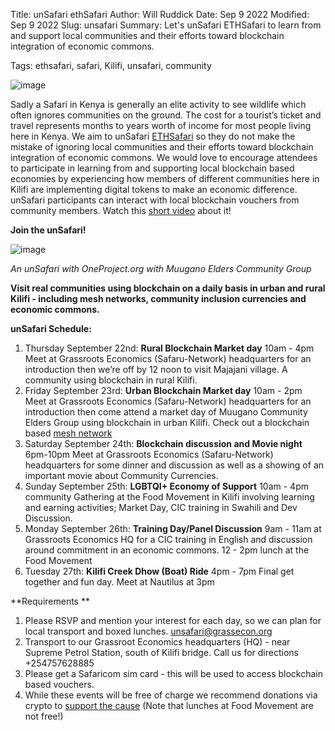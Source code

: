 Title: unSafari ethSafari
Author: Will Ruddick
Date: Sep 9 2022
Modified: Sep 9 2022
Slug: unsafari
Summary: Let's unSafari ETHSafari to learn from and support local communities and their efforts toward blockchain integration of economic commons.


Tags: ethsafari, safari, Kilifi, unsafari, community

![image](images/blog/unsafari1.webp)

Sadly a Safari in Kenya is generally an elite activity to see wildlife which often ignores communities on the ground. The cost for a tourist’s ticket and travel represents months to years worth of income for most people living here in Kenya. We aim to unSafari [ETHSafari](https://ethsafari.xyz/) so they do not make the mistake of ignoring local communities and their efforts toward blockchain integration of economic commons.
We would love to encourage attendees to participate in learning from and supporting local blockchain based economies by experiencing how members of different communities here in Kilifi are implementing digital tokens to make an economic difference. unSafari participants can interact with local blockchain vouchers from community members. Watch this [short video](https://youtu.be/BNJoBpHxTjA) about it!

**Join the unSafari!**


![image](images/blog/unsafari2.webp)

*An unSafari with OneProject.org with Muugano Elders Community Group*

**Visit real communities using blockchain on a daily basis in urban and rural Kilifi - including mesh networks, community inclusion currencies and economic commons.** 

**unSafari Schedule:**

1. Thursday September 22nd: **Rural Blockchain Market day**
10am - 4pm Meet at Grassroots Economics (Safaru-Network) headquarters for an introduction then we’re off by 12 noon to visit Majajani village. A community using blockchain in rural Kilifi.    
2. Friday September 23rd: **Urban Blockchain Market day**
10am - 2pm Meet at Grassroots Economics (Safaru-Network) headquarters for an introduction then come attend a market day of Muugano Community Elders Group using blockchain in urban Kilifi. Check out a blockchain based [mesh network](https://youtu.be/dh4VWIopflI)
3. Saturday September 24th: **Blockchain discussion and Movie night**
6pm-10pm Meet at Grassroots Economics (Safaru-Network) headquarters for some dinner and discussion as well as a showing of an important movie about Community Currencies.
4. Sunday September 25th: **LGBTQI+ Economy of Support**
10am - 4pm community Gathering at the Food Movement in Kilifi involving learning and earning activities; Market Day, CIC training in Swahili and Dev Discussion.
5. Monday September 26th: **Training Day/Panel Discussion**
9am - 11am at Grassroots Economics HQ for a CIC training in English and discussion around commitment in an economic commons. 
12 - 2pm lunch at the Food Movement
6. Tuesday 27th: **Kilifi Creek Dhow (Boat) Ride**
4pm - 7pm Final get together and fun day. Meet at Nautilus at 3pm

**Requirements **

1. Please RSVP and mention your interest for each day, so we can plan for local transport and boxed lunches. unsafari@grassecon.org
2. Transport to our Grassroot Economics headquarters (HQ) - near Supreme Petrol Station, south of Kilifi bridge. Call us for directions +254757628885
2. Please get a Safaricom sim card - this will be used to access blockchain based vouchers.
4. While these events will be free of charge we recommend donations via crypto to [support the cause](https://giveth.io/project/grassroots-economics-community-currency) (Note that lunches at Food Movement are not free!)